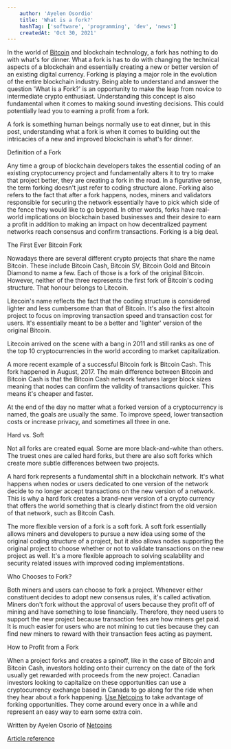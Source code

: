 ```yaml
---
    author: 'Ayelen Osordio'
    title: 'What is a fork?'
    hashTag: ['software', 'programming', 'dev', 'news']
    createdAt: 'Oct 30, 2021'
---
```


In the world of [Bitcoin](https://netcoins.ca/buy-bitcoin/) and blockchain technology, a fork has nothing to do with what's for dinner. What a fork is has to do with changing the technical aspects of a blockchain and essentially creating a new or better version of an existing digital currency. Forking is playing a major role in the evolution of the entire blockchain industry. Being able to understand and answer the question 'What is a Fork?' is an opportunity to make the leap from novice to intermediate crypto enthusiast. Understanding this concept is also fundamental when it comes to making sound investing decisions. This could potentially lead you to earning a profit from a fork.

A fork is something human beings normally use to eat dinner, but in this post, understanding what a fork is when it comes to building out the intricacies of a new and improved blockchain is what's for dinner.

Definition of a Fork

Any time a group of blockchain developers takes the essential coding of an existing cryptocurrency project and fundamentally alters it to try to make that project better, they are creating a fork in the road. In a figurative sense, the term forking doesn't just refer to coding structure alone. Forking also refers to the fact that after a fork happens, nodes, miners and validators responsible for securing the network essentially have to pick which side of the fence they would like to go beyond. In other words, forks have real-world implications on blockchain based businesses and their desire to earn a profit in addition to making an impact on how decentralized payment networks reach consensus and confirm transactions. Forking is a big deal.

The First Ever Bitcoin Fork

Nowadays there are several different crypto projects that share the name Bitcoin. These include Bitcoin Cash, Bitcoin SV, Bitcoin Gold and Bitcoin Diamond to name a few. Each of those is a fork of the original Bitcoin. However, neither of the three represents the first fork of Bitcoin's coding structure. That honour belongs to Litecoin.

Litecoin's name reflects the fact that the coding structure is considered lighter and less cumbersome than that of Bitcoin. It's also the first altcoin project to focus on improving transaction speed and transaction cost for users. It's essentially meant to be a better and 'lighter' version of the original Bitcoin.

Litecoin arrived on the scene with a bang in 2011 and still ranks as one of the top 10 cryptocurrencies in the world according to market capitalization.

A more recent example of a successful Bitcoin fork is Bitcoin Cash. This fork happened in August, 2017. The main difference between Bitcoin and Bitcoin Cash is that the Bitcoin Cash network features larger block sizes meaning that nodes can confirm the validity of transactions quicker. This means it's cheaper and faster.

At the end of the day no matter what a forked version of a cryptocurrency is named, the goals are usually the same. To improve speed, lower transaction costs or increase privacy, and sometimes all three in one.

Hard vs. Soft

Not all forks are created equal. Some are more black-and-white than others. The truest ones are called hard forks, but there are also soft forks which create more subtle differences between two projects.

A hard fork represents a fundamental shift in a blockchain network. It's what happens when nodes or users dedicated to one version of the network decide to no longer accept transactions on the new version of a network. This is why a hard fork creates a brand-new version of a crypto currency that offers the world something that is clearly distinct from the old version of that network, such as Bitcoin Cash.

The more flexible version of a fork is a soft fork. A soft fork essentially allows miners and developers to pursue a new idea using some of the original coding structure of a project, but it also allows nodes supporting the original project to choose whether or not to validate transactions on the new project as well. It's a more flexible approach to solving scalability and security related issues with improved coding implementations.

Who Chooses to Fork?

Both miners and users can choose to fork a project. Whenever either constituent decides to adopt new consensus rules, it's called activation. Miners don't fork without the approval of users because they profit off of mining and have something to lose financially. Therefore, they need users to support the new project because transaction fees are how miners get paid. It is much easier for users who are not mining to cut ties because they can find new miners to reward with their transaction fees acting as payment.

How to Profit from a Fork

When a project forks and creates a spinoff, like in the case of Bitcoin and Bitcoin Cash, investors holding onto their currency on the date of the fork usually get rewarded with proceeds from the new project. Canadian investors looking to capitalize on these opportunities can use a cryptocurrency exchange based in Canada to go along for the ride when they hear about a fork happening. [Use Netcoins](https://netcoins.app/register) to take advantage of forking opportunities. They come around every once in a while and represent an easy way to earn some extra coin.

Written by Ayelen Osorio of [Netcoins](https://netcoins.ca/)

[Article reference](https://www.amazines.com/Software/article_detail.cfm/6259579?articleid=6259579)
